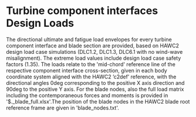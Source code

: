 # Turbine component interfaces Design Loads

The directional ultimate and fatigue load envelopes for every turbine component interface and blade section are provided, based on HAWC2 design load case simulations (DLC1.2, DLC1.3, DLC6.1 with no wind-wave misalignment). The extreme load values include design load case safety factors (1.35). The loads relate to the 'mid-chord' reference line of the respective component interface cross-section, given in each body coordinate system aligned with the HAWC2 ’c2def’ reference, with the directional angles 0deg corresponding to the positive X axis direction and 90deg to the positive Y axis. For the blade nodes, also the full load matrix including the contemporaneous forces and moments is provided in '$._blade_full.xlsx'.The position of the blade nodes in the HAWC2 blade root reference frame are given in 'blade_nodes.txt'.
